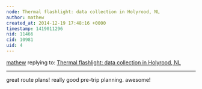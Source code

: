 ```yaml
---
node: Thermal flashlight: data collection in Holyrood, NL
author: mathew
created_at: 2014-12-19 17:48:16 +0000
timestamp: 1419011296
nid: 11466
cid: 10981
uid: 4
---
```




[mathew](../profile/mathew) replying to: [Thermal flashlight: data collection in Holyrood, NL](../notes/ckenny/12-16-2014/thermal-flashlight-data-collection-in-holyrood-nl)

----
great route plans! really good pre-trip planning.  awesome!